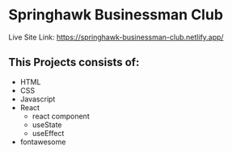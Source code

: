 # Springhawk Businessman Club

Live Site Link:
https://springhawk-businessman-club.netlify.app/

## This Projects consists of:
- HTML
- CSS
- Javascript
- React
  - react component
  - useState
  - useEffect
- fontawesome

